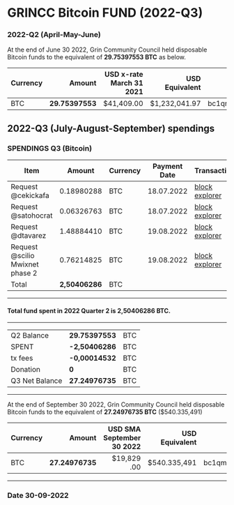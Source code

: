 
# GRINCC Bitcoin FUND (2022-Q3) 

### 2022-Q2 (April-May-June)

At the end of June 30 2022, Grin Community Council held disposable Bitcoin funds to the equivalent of **29.75397553 BTC** as below.

Currency | Amount | USD x-rate March 31 2021 | USD Equivalent | Wallet address(es)
|---|---:|---:|---:|---|
BTC | **29.75397553** | $41,409.00 | $1,232,041.97 | bc1qmdhmgmhd6j89225hzdh7dxqgmen3y2q0g4vgpez0tw9tkp4ae39qsqvuyl


## 2022-Q3 (July-August-September)  spendings

 ### SPENDINGS Q3 (Bitcoin)


| Item | Amount | Currency |Payment Date | Transaction | Address | Discussion |
| ---- | ------ | -------- | ---- | ----------- | ---- | ----- 
| Request @cekickafa |0.18980288|BTC|18.07.2022|[block explorer](https://blockchair.com/bitcoin/transaction/8598342157a1520c8ceb35886507be67713662263b7f96b926a6bd80bff64b23)|bc1qy2ghhu9s59t0479sjlrfe0q4556vw33xxpwgtq| [forum](https://forum.grin.mw/t/request-for-funding-cekickafa-june-september/9823/5)|
| Request @satohocrat|0.06326763|BTC|18.07.2022| [block explorer](https://blockchair.com/bitcoin/transaction/8598342157a1520c8ceb35886507be67713662263b7f96b926a6bd80bff64b23)|1G3AwZJJRADGTEyuWyNtkdYw8cukoqqgf8 | [forum](https://forum.grin.mw/t/request-for-funding-assistant-groundskeeper-satoshocrat-july-sept-2022/9884?u=satoshocrat) |
|Request @dtavarez| 1.48884410|BTC|19.08.2022| [block explorer](https://blockchair.com/bitcoin/transaction/371d626948e81561e30d9e3d59f94eecd6f170a0cc8eeef0d03be1738d8a13ac)|bc1qxe4lcmqheum6cq7zha54kuh92hphjl2qg830hz|[forum](https://forum.grin.mw/t/request-for-funding-davidtavarez-august-december-2022/9952)|
|Request @scilio Mwixnet phase 2 |0.76214825 |BTC|19.08.2022| [block explorer](https://blockchair.com/bitcoin/transaction/371d626948e81561e30d9e3d59f94eecd6f170a0cc8eeef0d03be1738d8a13ac)|bc1qexvx9typtckpr9vp46wlkme3pnlcsk0rwaewzc|[forum](https://forum.grin.mw/t/request-for-funding-scilio-coinswap-implementation/9149)|
| Total | **2,50406286**  | BTC | | |

---------------------------------
  #### Total fund spent in  2022 Quarter 2 is  **2,50406286** BTC.
  
-------------------------------------------------------------------------------------------------------------

| | | |
| -- | --- | --- |
| Q2 Balance  | **29.75397553** | BTC |
|  SPENT  |  **-2,50406286**  |BTC |
| tx fees | **-0,00014532** |BTC |
| Donation | **0**  | BTC |
| Q3 Net Balance | **27.24976735** |BTC |
-------------------------------------------------------------------------------------
At the end of September 30 2022, Grin Community Council held disposable Bitcoin funds to the equivalent of  **27.24976735 BTC**  ($540.335,491)
 
 

Currency | Amount | USD SMA September 30 2022 | USD Equivalent | Wallet address(es)
|---|---:|---:|---:|---|
BTC | **27.24976735** | $19,829 .00 | $540.335,491 | bc1qmdhmgmhd6j89225hzdh7dxqgmen3y2q0g4vgpez0tw9tkp4ae39qsqvuyl
------------
### Date 30-09-2022
